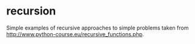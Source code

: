 recursion
=========

Simple examples of recursive approaches to simple problems taken from http://www.python-course.eu/recursive_functions.php. 


